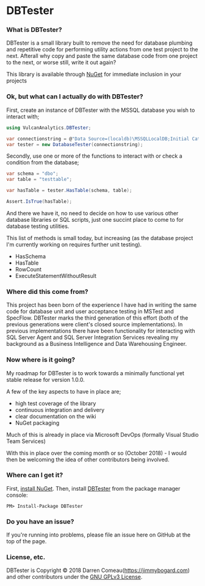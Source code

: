 # DBTester

### What is DBTester?

DBTester is a small library built to remove the need for database plumbing and repetitive code for performing utility actions from one test project to the next. Afterall why copy and paste the same database code from one project to the next, or worse still, write it out again?

This library is available through [NuGet](https://www.nuget.org/packages/VulcanAnalytics.DBTester) for immediate inclusion in your projects

### Ok, but what can I actually do with DBTester?

First, create an instance of DBTester with the MSSQL database you wish to interact with;

```csharp
using VulcanAnalytics.DBTester;
```

```csharp
var connectionstring = @"Data Source=(localdb)\MSSQLLocalDB;Initial Catalog=tempdb;Integrated Security=True;Persist Security Info=False;Pooling=False;MultipleActiveResultSets=False;Connect Timeout=60;Encrypt=False;TrustServerCertificate=True";
var tester = new DatabaseTester(connectionstring);
```

Secondly, use one or more of the functions to interact with or check a condition from the database;

```csharp
var schema = "dbo";
var table = "testtable";

var hasTable = tester.HasTable(schema, table);

Assert.IsTrue(hasTable);
```

And there we have it, no need to decide on how to use various other database libraries or SQL scripts, just one succint place to come to for database testing utilities.

This list of methods is small today, but increasing (as the database project I'm currently working on requires further unit testing).
* HasSchema
* HasTable
* RowCount
* ExecuteStatementWithoutResult

### Where did this come from?

This project has been born of the experience I have had in writing the same code for database unit and user acceptance testing in MSTest and SpecFlow. DBTester marks the third generation of this effort (both of the previous generations were client's closed source implementations).
In previous implementations there have been functionality for interacting with SQL Server Agent and SQL Server Integration Services revealing my background as a Business Intelligence and Data Warehousing Engineer.

### Now where is it going?

My roadmap for DBTester is to work towards a minimally functional yet stable release for version 1.0.0.

A few of the key aspects to have in place are;
* high test coverage of the library
* continuous integration and delivery
* clear documentation on the wiki
* NuGet packaging

Much of this is already in place via Microsoft DevOps (formally Visual Studio Team Services)

With this in place over the coming month or so (October 2018) - I would then be welcoming the idea of other contributors being involved.

### Where can I get it?

First, [install NuGet](http://docs.nuget.org/docs/start-here/installing-nuget). Then, install [DBTester](https://www.nuget.org/packages/VulcanAnalytics.DBTester/) from the package manager console:

```
PM> Install-Package DBTester
```

### Do you have an issue?

If you're running into problems, please file an issue here on GitHub at the top of the page.

### License, etc.

DBTester is Copyright &copy; 2018 Darren Comeau(https://jimmybogard.com) and other contributors under the [GNU GPLv3 License](LICENSE.txt).
